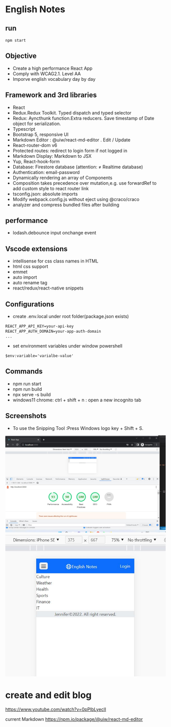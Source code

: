 # English Notes

## run

```
npm start
```

## Objective

- Create a high performance React App
- Comply with WCAG2.1. Level AA
- Imporve english vocabulary day by day

## Framework and 3rd libraries

- React
- Redux.Redux Toolkit. Typed dispatch and typed selector
- Redux: Ayncthunk function.Extra reducers. Save timestamp of Date object for serialization.
- Typescript
- Bootstrap 5, responsive UI
- Markdown Editor : @uiw/react-md-editor . Edit / Update
- React-router-dom v6
- Protected routes: redirect to login form if not logged in
- Markdown Display: Markdown to JSX
- Yup, React-hook-form
- Database: Firestore database (attention: ≠ Realtime database)
- Authentication: email-password
- Dynamically rendering an array of Components
- Composition takes precedence over mutation,e.g. use forwardRef to add custom style to react router link
- tsconfig.json: absolute imports
- Modify webpack.config.js without eject using @craco/craco
- analyzer and compress bundled files after building

## performance

- lodash.debounce input onchange event

## Vscode extensions

- intellisense for css class names in HTML
- html css support
- emmet
- auto import
- auto rename tag
- react/redux/react-native snippets

## Configurations

- create .env.local under root folder(package.json exists)

```
REACT_APP_API_KEY=your-api-key
REACT_APP_AUTH_DOMAIN=your-app-auth-domain
...
```

- set environment variables under window powershell

```
$env:variable='varialbe-value'
```

## Commands

- npm run start
- npm run build
- npx serve -s build
- windows11 chrome: ctrl + shift + n : open a new incognito tab

## Screenshots

- To use the Snipping Tool :Press Windows logo key + Shift + S.

![Lighthouse Score](./public/performance1.jpg)
![small-screen](./public/small-screen.jpg)

# create and edit blog

https://www.youtube.com/watch?v=0pPlbLyeclI

current Markdown
https://npm.io/package/@uiw/react-md-editor
